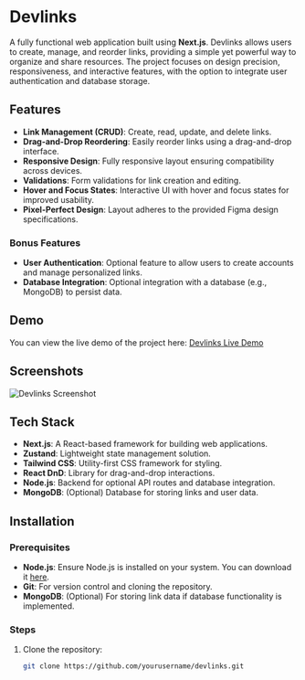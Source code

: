 # Devlinks

A fully functional web application built using **Next.js**. Devlinks allows users to create, manage, and reorder links, providing a simple yet powerful way to organize and share resources. The project focuses on design precision, responsiveness, and interactive features, with the option to integrate user authentication and database storage.

## Features

- **Link Management (CRUD)**: Create, read, update, and delete links.
- **Drag-and-Drop Reordering**: Easily reorder links using a drag-and-drop interface.
- **Responsive Design**: Fully responsive layout ensuring compatibility across devices.
- **Validations**: Form validations for link creation and editing.
- **Hover and Focus States**: Interactive UI with hover and focus states for improved usability.
- **Pixel-Perfect Design**: Layout adheres to the provided Figma design specifications.

### Bonus Features
- **User Authentication**: Optional feature to allow users to create accounts and manage personalized links.
- **Database Integration**: Optional integration with a database (e.g., MongoDB) to persist data.

## Demo

You can view the live demo of the project here: [Devlinks Live Demo](https://devlinks-epyc-project-ln84.vercel.app/dashboard)

## Screenshots

![Devlinks Screenshot](#)

## Tech Stack

- **Next.js**: A React-based framework for building web applications.
- **Zustand**: Lightweight state management solution.
- **Tailwind CSS**: Utility-first CSS framework for styling.
- **React DnD**: Library for drag-and-drop interactions.
- **Node.js**: Backend for optional API routes and database integration.
- **MongoDB**: (Optional) Database for storing links and user data.

## Installation

### Prerequisites

- **Node.js**: Ensure Node.js is installed on your system. You can download it [here](https://nodejs.org/).
- **Git**: For version control and cloning the repository.
- **MongoDB**: (Optional) For storing link data if database functionality is implemented.

### Steps

1. Clone the repository:
   ```bash
   git clone https://github.com/yourusername/devlinks.git
  